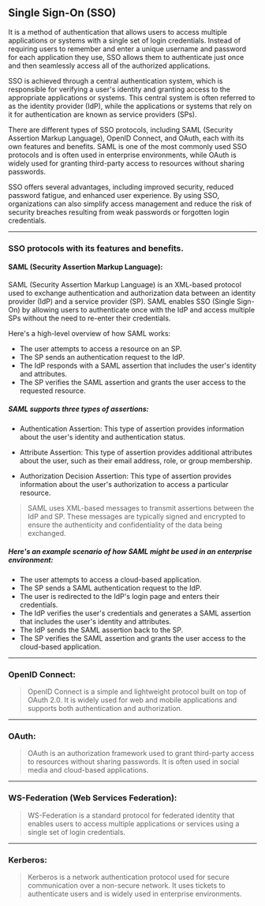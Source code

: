 ## Single Sign-On (SSO) 
It is a method of authentication that allows users to access multiple applications or systems with a single set of login credentials. Instead of requiring users to remember and enter a unique username and password for each application they use, SSO allows them to authenticate just once and then seamlessly access all of the authorized applications.

SSO is achieved through a central authentication system, which is responsible for verifying a user's identity and granting access to the appropriate applications or systems. This central system is often referred to as the identity provider (IdP), while the applications or systems that rely on it for authentication are known as service providers (SPs).

There are different types of SSO protocols, including SAML (Security Assertion Markup Language), OpenID Connect, and OAuth, each with its own features and benefits. SAML is one of the most commonly used SSO protocols and is often used in enterprise environments, while OAuth is widely used for granting third-party access to resources without sharing passwords.

SSO offers several advantages, including improved security, reduced password fatigue, and enhanced user experience. By using SSO, organizations can also simplify access management and reduce the risk of security breaches resulting from weak passwords or forgotten login credentials.

---

### SSO protocols with its features and benefits.

#### SAML (Security Assertion Markup Language): 
SAML (Security Assertion Markup Language) is an XML-based protocol used to exchange authentication and authorization data between an identity provider (IdP) and a service provider (SP). SAML enables SSO (Single Sign-On) by allowing users to authenticate once with the IdP and access multiple SPs without the need to re-enter their credentials.

Here's a high-level overview of how SAML works:

* The user attempts to access a resource on an SP.
* The SP sends an authentication request to the IdP.
* The IdP responds with a SAML assertion that includes the user's identity and attributes.
* The SP verifies the SAML assertion and grants the user access to the requested resource.

##### SAML supports three types of assertions:

* Authentication Assertion: This type of assertion provides information about the user's identity and authentication status.

* Attribute Assertion: This type of assertion provides additional attributes about the user, such as their email address, role, or group membership.

* Authorization Decision Assertion: This type of assertion provides information about the user's authorization to access a particular resource.

> SAML uses XML-based messages to transmit assertions between the IdP and SP. These messages are typically signed and encrypted to ensure the authenticity and confidentiality of the data being exchanged.

##### Here's an example scenario of how SAML might be used in an enterprise environment:

* The user attempts to access a cloud-based application.
* The SP sends a SAML authentication request to the IdP.
* The user is redirected to the IdP's login page and enters their credentials.
* The IdP verifies the user's credentials and generates a SAML assertion that includes the user's identity and attributes.
* The IdP sends the SAML assertion back to the SP.
* The SP verifies the SAML assertion and grants the user access to the cloud-based application.

---
### OpenID Connect:

> OpenID Connect is a simple and lightweight protocol built on top of OAuth 2.0. It is widely used for web and mobile applications and supports both authentication and authorization.
---
### OAuth:
> OAuth is an authorization framework used to grant third-party access to resources without sharing passwords. It is often used in social media and cloud-based applications.
---
### WS-Federation (Web Services Federation): 
> WS-Federation is a standard protocol for federated identity that enables users to access multiple applications or services using a single set of login credentials.
---
### Kerberos: 
> Kerberos is a network authentication protocol used for secure communication over a non-secure network. It uses tickets to authenticate users and is widely used in enterprise environments.
